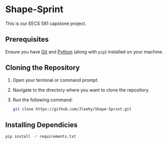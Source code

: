 # Shape-Sprint
This is our EECS 581 capstone project.

## Prerequisites

Ensure you have [Git](https://git-scm.com/) and [Python](https://www.python.org/) (along with `pip`) installed on your machine.

## Cloning the Repository

1. Open your terminal or command prompt.
2. Navigate to the directory where you want to clone the repository.
3. Run the following command:

   ```bash
   git clone https://github.com/Jleehy/Shape-Sprint.git

## Installing Dependicies
  ```bash
  pip install -r requirements.txt
